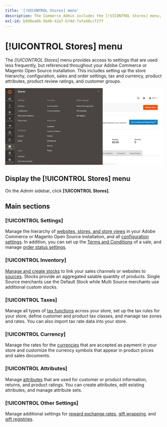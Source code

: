 ```yaml
---
title: '[!UICONTROL Stores] menu'
description: The Commerce Admin includes the [!UICONTROL Stores] menu, which provides access to tools for setting up the store hierarchy, configuration, inventory, taxes, and attributes.
exl-id: b9d8ea6b-5b4b-42af-b74d-7afa48ccf2ff
---
```

# [!UICONTROL Stores] menu

The _[!UICONTROL Stores]_ menu provides access to settings that are used less frequently, but referenced throughout your Adobe Commerce or Magento Open Source installation. This includes setting up the store hierarchy, configuration, sales and order settings, tax and currency, product attributes, product review ratings, and customer groups.

![Admin - Stores menu](./assets/stores-menu.png)<!-- zoom -->

## Display the [!UICONTROL Stores] menu

On the _Admin_ sidebar, click **[!UICONTROL Stores]**.

## Main sections

### [!UICONTROL Settings]

Manage the hierarchy of [websites, stores, and store views](stores.md#store-and-site-structure) in your Adobe Commerce or Magento Open Source installation, and all [configuration settings](https://docs.magento.com/user-guide/stores/configuration-overview.html). In addition, you can set up the [Terms and Conditions](terms-and-conditions.md) of a sale, and manage [order status settings](order-status.md#custom-order-status).

### [!UICONTROL Inventory]

[Manage and create stocks](../inventory-management/introduction.md) to link your sales channels or websites to [sources](../inventory-management/sources-manage.md). Stocks provide an aggregated salable quantity of products. Single Source merchants use the Default Stock while Multi Source merchants use additional custom stocks.

### [!UICONTROL Taxes]

Manage all types of [tax functions](taxes.md) across your store, set up the tax rules for your store, define customer and product tax classes, and manage tax zones and rates. You can also import tax rate data into your store.

### [!UICONTROL Currency]

Manage the rates for the [currencies](currency.md) that are accepted as payment in your store and customize the currency symbols that appear in product prices and sales documents.

### [!UICONTROL Attributes]

Manage [attributes](https://docs.magento.com/user-guide/stores/attributes.html) that are used for customer or product information, returns, and product ratings. You can create attributes, edit existing attributes, and manage attribute sets.

### [!UICONTROL Other Settings]

Manage additional settings for [reward exchange rates](../merchandising-promotions/reward-exchange-rates.md), [gift wrapping](cart-configuration.md#gift-wrap), and [gift registries](../merchandising-promotions/gift-registries.md).
